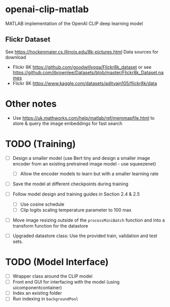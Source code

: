 # openai-clip-matlab
MATLAB implementation of the OpenAI CLIP deep learning model

## Flickr Dataset
See https://hockenmaier.cs.illinois.edu/8k-pictures.html 
Data sources for download
* Flickr 8K https://github.com/goodwillyoga/Flickr8k_dataset or see https://github.com/jbrownlee/Datasets/blob/master/Flickr8k_Dataset.names 
* Flickr 8K https://www.kaggle.com/datasets/adityajn105/flickr8k/data 

# Other notes
* Use https://uk.mathworks.com/help/matlab/ref/memmapfile.html to store & query the image embeddings for fast search

# TODO (Training)
- [ ] Design a smaller model (use Bert tiny and design a smaller image encoder from an existing pretrained image model - use squeezenet)
    - [ ] Allow the encoder models to learn but with a smaller learning rate
- [ ] Save the model at different checkpoints during training
- [ ] Follow model design and training guides in Section 2.4 & 2.5
    - [ ] Use cosine schedule
    - [ ] Clip logits scaling temperature parameter to 100 max
- [ ] Move image resizing outside of the `processMiniBatch` function and into a transform function for the datastore
- [ ] Upgraded datastore class: Use the provided train, validation and test sets.


# TODO (Model Interface)
- [ ] Wrapper class around the CLIP model
- [ ] Front end GUI for interfacing with the model (using uicomponentcontainer)
- [ ] Index an existing folder
- [ ] Run indexing in `backgroundPool` 